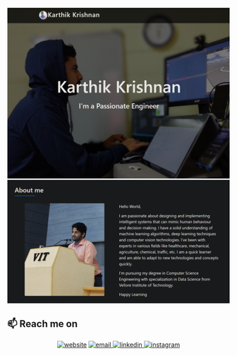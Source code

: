 
<p align="center">
  <img src="https://github.com/Karthik-Krishnano/Karthik-Krishnano/blob/main/web.png" alt="Karthik Krishnan O">
  <img src="https://github.com/Karthik-Krishnano/Karthik-Krishnano/blob/main/web1.png" alt="Karthik Krishnan O">
</p>


## 📫  Reach me on

<p align="center">
<a href="https://karthik-krishnano.github.io/Personal-Website/" a target="_blank">
  <img src="https://www.freepnglogos.com/uploads/logo-website-png/logo-website-website-logo-png-transparent-background-background-15.png" alt="website" width="100"/></a>
  
<a href="mailto:karthikkrishnanozhinhala@gmail.com">
  <img src="https://www.freepnglogos.com/uploads/logo-gmail-png/logo-gmail-png-gmail-icon-download-png-and-vector-1.png" alt="email" width="100"/>
</a>
  
  
<a href="https://www.linkedin.com/in/karthik-krishnan-o-75846920b/">
  <img src="https://www.freepnglogos.com/uploads/linkedin-in-logo-png-1.png" alt="linkedin" width="110"/>
</a>
  
<a href="https://www.instagram.com/_karthik_krishnan_2/">
  <img src="https://www.freepnglogos.com/uploads/instagram-icon/new-instagram-logo-png-edigital-australia-26.png" alt="instagram" width="80" />
</a>
  

  
</p>


